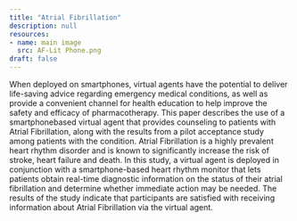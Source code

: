 ```yaml
---
title: "Atrial Fibrillation"
description: null
resources:
- name: main image
  src: AF-Lit Phone.png
draft: false
---
```


When deployed on smartphones, virtual agents have the potential to deliver life-saving advice regarding emergency medical conditions, as well as provide a convenient channel for health education to help improve the safety and efficacy of pharmacotherapy. This paper describes the use of a smartphonebased virtual agent that provides counseling to patients with Atrial Fibrillation, along with the results from a pilot acceptance study among patients with the condition. Atrial Fibrillation is a highly prevalent heart rhythm disorder and is known to significantly increase the risk of stroke, heart failure and death. In this study, a virtual agent is deployed in conjunction with a smartphone-based heart rhythm monitor that lets patients obtain real-time diagnostic information on the status of their atrial fibrillation and determine whether immediate action may be needed. The results of the study indicate that participants are satisfied with receiving information about Atrial Fibrillation via the virtual agent.

